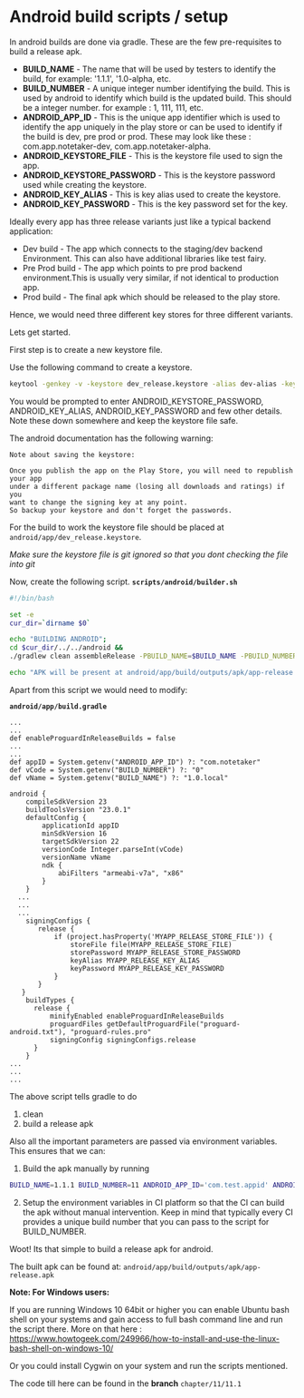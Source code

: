 # Android build scripts / setup

In android builds are done via gradle.
These are the few pre-requisites to build a release apk.
 - **BUILD_NAME** - The name that will be used by testers to identify the build, for example: '1.1.1', '1.0-alpha, etc.
 - **BUILD_NUMBER** - A unique integer number identifying the build. This is used by android to identify which build is the updated build. This should be a integer number. for example : 1, 111, 111, etc.
 - **ANDROID_APP_ID** - This is the unique app identifier which is used to identify the app uniquely in the play store or can be used to identify if the build is dev, pre prod or prod. These may look like these : com.app.notetaker-dev, com.app.notetaker-alpha.
 - **ANDROID_KEYSTORE_FILE** - This is the keystore file used to sign the app.
 - **ANDROID_KEYSTORE_PASSWORD** - This is the keystore password used while creating the keystore.
 - **ANDROID_KEY_ALIAS** - This is key alias used to create the keystore.
 - **ANDROID_KEY_PASSWORD** - This is the key password set for the key.

Ideally every app has three release variants just like a typical backend application:
- Dev build - The app which connects to the staging/dev backend Environment. This can also have additional libraries like test fairy.
- Pre Prod build - The app which points to pre prod backend environment.This is usually very similar, if not identical to  production app.
- Prod build - The final apk which should be released to the play store.

Hence, we would need three different key stores for three different variants.

Lets get started.

First step is to create a new keystore file.

Use the following command to create a keystore.
```sh
keytool -genkey -v -keystore dev_release.keystore -alias dev-alias -keyalg RSA -keysize 2048 -validity 10000
```
You would be prompted to enter ANDROID_KEYSTORE_PASSWORD, ANDROID_KEY_ALIAS, ANDROID_KEY_PASSWORD and few other details.
Note these down somewhere and keep the keystore file safe.

The android documentation has the following warning:
```
Note about saving the keystore:

Once you publish the app on the Play Store, you will need to republish your app
under a different package name (losing all downloads and ratings) if you
want to change the signing key at any point.
So backup your keystore and don't forget the passwords.
```

For the build to work the keystore file should be placed at `android/app/dev_release.keystore`.

*Make sure the keystore file is git ignored so that you dont checking the file into git*

Now, create the following script.
**`scripts/android/builder.sh`**

```sh
#!/bin/bash

set -e
cur_dir=`dirname $0`

echo "BUILDING ANDROID";
cd $cur_dir/../../android &&
./gradlew clean assembleRelease -PBUILD_NAME=$BUILD_NAME -PBUILD_NUMBER=$BUILD_NUMBER -PANDROID_APP_ID=$ANDROID_APP_ID -PMYAPP_RELEASE_STORE_FILE=$ANDROID_KEYSTORE_FILE -PMYAPP_RELEASE_KEY_ALIAS=$ANDROID_KEY_ALIAS -PMYAPP_RELEASE_STORE_PASSWORD=$ANDROID_KEYSTORE_PASSWORD -PMYAPP_RELEASE_KEY_PASSWORD=$ANDROID_KEY_PASSWORD && cd ..

echo "APK will be present at android/app/build/outputs/apk/app-release.apk"
```

Apart from this script we would need to modify:

**`android/app/build.gradle`**
```
...
...
def enableProguardInReleaseBuilds = false
...
...
def appID = System.getenv("ANDROID_APP_ID") ?: "com.notetaker"
def vCode = System.getenv("BUILD_NUMBER") ?: "0"
def vName = System.getenv("BUILD_NAME") ?: "1.0.local"

android {
    compileSdkVersion 23
    buildToolsVersion "23.0.1"
    defaultConfig {
        applicationId appID
        minSdkVersion 16
        targetSdkVersion 22
        versionCode Integer.parseInt(vCode)
        versionName vName
        ndk {
            abiFilters "armeabi-v7a", "x86"
        }
    }
  ...
  ...
  ...
    signingConfigs {
       release {
           if (project.hasProperty('MYAPP_RELEASE_STORE_FILE')) {
               storeFile file(MYAPP_RELEASE_STORE_FILE)
               storePassword MYAPP_RELEASE_STORE_PASSWORD
               keyAlias MYAPP_RELEASE_KEY_ALIAS
               keyPassword MYAPP_RELEASE_KEY_PASSWORD
           }
       }
   }
    buildTypes {
      release {
          minifyEnabled enableProguardInReleaseBuilds
          proguardFiles getDefaultProguardFile("proguard-android.txt"), "proguard-rules.pro"
          signingConfig signingConfigs.release
      }
    }
...
...
...

```

The above script tells gradle to do
1. clean
2. build a release apk

Also all the important parameters are passed via environment variables.
This ensures that we can:
1. Build the apk manually by running

  ```sh
  BUILD_NAME=1.1.1 BUILD_NUMBER=11 ANDROID_APP_ID='com.test.appid' ANDROID_KEYSTORE_FILE='dev_release.keystore' ANDROID_KEY_ALIAS='dev-alias' ANDROID_KEYSTORE_PASSWORD=<PASSOWORD> ANDROID_KEY_PASSWORD=<PASSWORD> sh ./scripts/android/builder.sh
  ```

2. Setup the environment variables in CI platform so that the CI can build the apk without manual intervention. Keep in mind that typically every CI provides a unique build number that you can pass to the script for BUILD_NUMBER.

Woot! Its that simple to build a release apk for android.

The built apk can be found at: `android/app/build/outputs/apk/app-release.apk`

**Note: For Windows users:**

If you are running Windows 10 64bit or higher you can enable Ubuntu bash shell on your systems and gain access to full bash command line and run the script there.
More on that here : https://www.howtogeek.com/249966/how-to-install-and-use-the-linux-bash-shell-on-windows-10/

Or you could install Cygwin on your system and run the scripts mentioned.

The code till here can be found in the **branch** `chapter/11/11.1`
